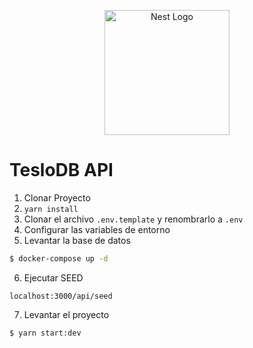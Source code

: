 <p align="center">
  <a href="http://nestjs.com/" target="blank"><img src="https://nestjs.com/img/logo-small.svg" width="200" alt="Nest Logo" /></a>
</p>


# TesloDB API

1. Clonar Proyecto
2. ```yarn install```
3. Clonar el archivo ```.env.template``` y renombrarlo a ```.env```
4. Configurar las variables de entorno
5. Levantar la base de datos
```bash
$ docker-compose up -d
```
6. Ejecutar SEED
```
localhost:3000/api/seed
```
7. Levantar el proyecto
```bash
$ yarn start:dev
```